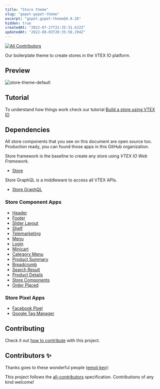 ```yaml
---
title: "Store theme"
slug: "gopet-gopet-theme"
excerpt: "gopet.gopet-theme@4.0.26"
hidden: true
createdAt: "2022-07-27T22:35:31.622Z"
updatedAt: "2022-08-03T20:35:58.294Z"
---
```

<!-- ALL-CONTRIBUTORS-BADGE:START - Do not remove or modify this section -->
[![All Contributors](https://img.shields.io/badge/all_contributors-0-orange.svg?style=flat-square)](#contributors-)
<!-- ALL-CONTRIBUTORS-BADGE:END -->
Our boilerplate theme to create stores in the VTEX IO platform.

## Preview
![store-theme-default](https://user-images.githubusercontent.com/1354492/63937047-e8d81c80-ca37-11e9-86fc-61e88847bbfb.png)

## Tutorial
To understand how things work check our tutorial [Build a store using VTEX IO](https://vtex.io/docs/getting-started/build-stores-with-vtex-io/1)

## Dependencies
All store components that you see on this document are open source too. Production ready, you can found those apps in this GitHub organization.

Store framework is the baseline to create any store using _VTEX IO Web Framework_.
- [Store](https://github.com/vtex-apps/store/blob/master/README.md)

Store GraphQL is a middleware to access all VTEX APIs.
- [Store GraphQL](https://github.com/vtex-apps/store-graphql/blob/master/docs/README.md)

### Store Component Apps
- [Header](https://github.com/vtex-apps/store-header/blob/master/docs/README.md)
- [Footer](https://github.com/vtex-apps/store-footer/blob/master/docs/README.md)
- [Slider Layout](https://github.com/vtex-apps/slider-layout/blob/master/docs/README.md)
- [Shelf](https://github.com/vtex-apps/shelf/blob/master/docs/README.md)
- [Telemarketing](https://github.com/vtex-apps/telemarketing/blob/master/docs/README.md)
- [Menu](https://github.com/vtex-apps/menu/blob/master/docs/README.md)
- [Login](https://github.com/vtex-apps/login/blob/master/docs/README.md)
- [Minicart](https://github.com/vtex-apps/minicart/blob/master/docs/README.md)
- [Category Menu](https://github.com/vtex-apps/category-menu/blob/master/docs/README.md)
- [Product Summary](https://github.com/vtex-apps/product-summary/blob/master/docs/README.md)
- [Breadcrumb](https://github.com/vtex-apps/breadcrumb/blob/master/docs/README.md)
- [Search Result](https://github.com/vtex-apps/search-result/blob/master/docs/README.md)
- [Product Details](https://github.com/vtex-apps/product-details/blob/master/docs/README.md)
- [Store Components](https://github.com/vtex-apps/store-components/blob/master/docs/README.md)
- [Order Placed](https://github.com/vtex-apps/order-placed/blob/master/docs/README.md)

### Store Pixel Apps

 - [Facebook Pixel](https://github.com/vtex-apps/facebook-pixel/blob/master/docs/README.md)
 - [Google Tag Manager](https://github.com/vtex-apps/google-tag-manager/blob/master/docs/README.md)

## Contributing

Check it out [how to contribute](https://github.com/vtex-apps/awesome-io#contributing) with this project.

## Contributors ✨

Thanks goes to these wonderful people ([emoji key](https://allcontributors.org/docs/en/emoji-key)):

<!-- ALL-CONTRIBUTORS-LIST:START - Do not remove or modify this section -->
<!-- prettier-ignore-start -->
<!-- markdownlint-disable -->
<!-- markdownlint-enable -->
<!-- prettier-ignore-end -->
<!-- ALL-CONTRIBUTORS-LIST:END -->

This project follows the [all-contributors](https://github.com/all-contributors/all-contributors) specification. Contributions of any kind welcome!